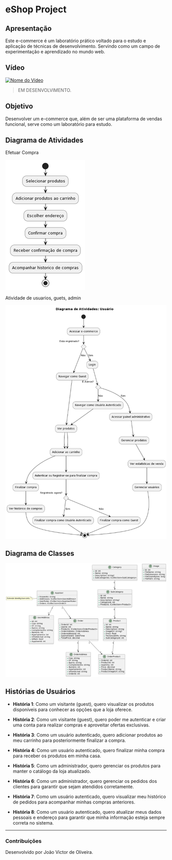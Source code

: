 # eShop Project

## Apresentação

Este e-commerce é um laboratório prático voltado para o estudo e aplicação de técnicas de desenvolvimento. Servindo como um campo de experimentação e aprendizado no mundo web.

## Vídeo

[![Nome do Vídeo](http://img.youtube.com/vi/ID_DO_SEU_VIDEO/0.jpg)](http://www.youtube.com/watch?v=ID_DO_SEU_VIDEO)

> EM DESENVOLVIMENTO.

## Objetivo

Desenvolver um e-commerce que, além de ser uma plataforma de vendas funcional, serve como um laboratório para estudo.

## Diagrama de Atividades

Efetuar Compra

![Diagrama de Atividades](utils/diagrams/atividade_compra.png)

Atividade de usuarios, guets, admin

![Diagrma de Atividades](utils/diagrams/atividade_usuario.png)

## Diagrama de Classes

![Diagrama de Classes](utils/diagrams/diagrama_classes.png)

## Histórias de Usuários

- **História 1**: Como um visitante (guest), quero visualizar os produtos disponíveis para conhecer as opções que a loja oferece.

- **História 2**: Como um visitante (guest), quero poder me autenticar e criar uma conta para realizar compras e aproveitar ofertas exclusivas.

- **História 3**: Como um usuário autenticado, quero adicionar produtos ao meu carrinho para posteriormente finalizar a compra.

- **História 4**: Como um usuário autenticado, quero finalizar minha compra para receber os produtos em minha casa.

- **História 5**: Como um administrador, quero gerenciar os produtos para manter o catálogo da loja atualizado.

- **História 6**: Como um administrador, quero gerenciar os pedidos dos clientes para garantir que sejam atendidos corretamente.

- **História 7**: Como um usuário autenticado, quero visualizar meu histórico de pedidos para acompanhar minhas compras anteriores.

- **História 8**: Como um usuário autenticado, quero atualizar meus dados pessoais e endereço para garantir que minha informação esteja sempre correta no sistema.

---

### Contribuições

Desenvolvido por João Victor de Oliveira.
